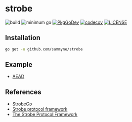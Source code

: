# strobe

![build](https://github.com/sammyne/strobe/workflows/build/badge.svg)
![minimum go](https://img.shields.io/badge/go-1.15%2B-blue)
[![PkgGoDev](https://pkg.go.dev/badge/mod/github.com/sammyne/strobe)](https://pkg.go.dev/mod/github.com/sammyne/strobe)
[![codecov](https://codecov.io/gh/sammyne/strobe/branch/main/graph/badge.svg?token=3UG7izlViG)](https://codecov.io/gh/sammyne/strobe)
[![LICENSE](https://img.shields.io/badge/license-ISC-blue.svg)](LICENSE)

## Installation

```bash
go get -u github.com/sammyne/strobe
```

## Example
- [AEAD](aead_example_test.go)

## References
- [StrobeGo]
- [Strobe protocol framework][strobe-spec]
- [The Strobe Protocol Framework][the-strobe-protocol-framework]

[StrobeGo]: https://github.com/mimoo/StrobeGo

[strobe-spec]: https://strobe.sourceforge.io/specs/
[the-strobe-protocol-framework]: https://www.cryptologie.net/article/416/the-strobe-protocol-framework/
